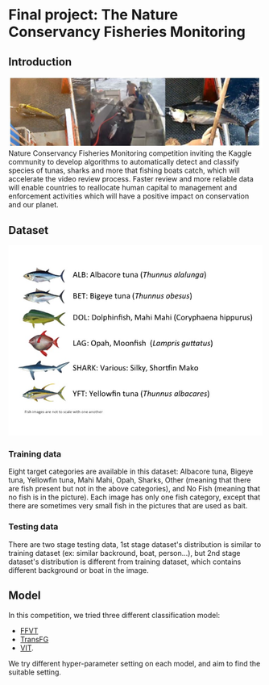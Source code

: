 # Final project: The Nature Conservancy Fisheries Monitoring


## Introduction
![](./fish.JPG)
Nature Conservancy Fisheries Monitoring competition inviting the Kaggle community to develop algorithms to automatically detect and classify species of tunas, sharks and more that fishing boats catch, which will accelerate the video review process. Faster review and more reliable data will enable countries to reallocate human capital to management and enforcement activities which will have a positive impact on conservation and our planet.


## Dataset
![](./category.jpg)
### Training data
Eight target categories are available in this dataset: Albacore tuna, Bigeye tuna, Yellowfin tuna, Mahi Mahi, Opah, Sharks, Other (meaning that there are fish present but not in the above categories), and No Fish (meaning that no fish is in the picture). Each image has only one fish category, except that there are sometimes very small fish in the pictures that are used as bait. 
### Testing data
There are two stage testing data, 1st stage dataset's distribution is similar to training dataset (ex: similar backround, boat, person...), but 2nd stage dataset's distribution is different from training dataset, which contains different background or boat in the image. 

## Model
In this competition, we tried three different classification model:
- [FFVT](https://arxiv.org/abs/2107.02341)
- [TransFG](https://arxiv.org/abs/2103.07976)
- [VIT](https://arxiv.org/abs/2010.11929).

We try different hyper-parameter setting on each model, and aim to find the suitable setting.
